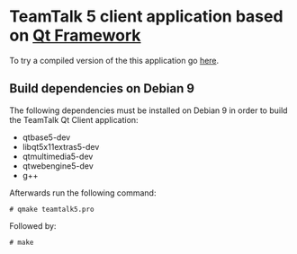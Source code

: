 # TeamTalk 5 client application based on [Qt Framework](http://www.qt.io)

To try a compiled version of the this application go [here](http://bearware.dk/?page_id=327).

## Build dependencies on Debian 9

The following dependencies must be installed on Debian 9 in order to
build the TeamTalk Qt Client application:

* qtbase5-dev
* libqt5x11extras5-dev
* qtmultimedia5-dev
* qtwebengine5-dev
* g++

Afterwards run the following command:

```# qmake teamtalk5.pro```

Followed by:

```# make```
